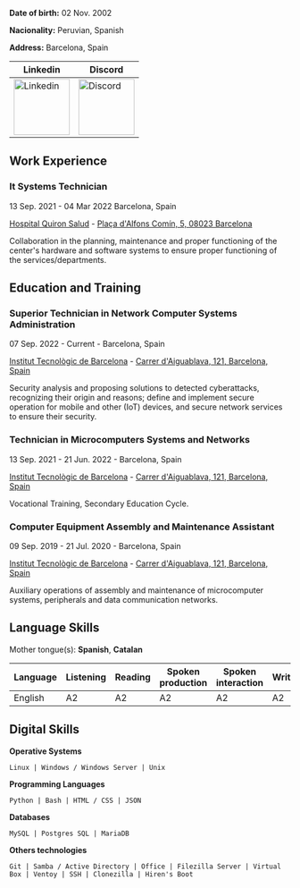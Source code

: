 **Date of birth:** 02 Nov. 2002

**Nacionality:** Peruvian, Spanish

**Address:** Barcelona, Spain

| Linkedin | Discord |
| --- | --- |
| <img src="img/linkedin.png" alt="Linkedin" width="100"> | <img src="img/discord.png" alt="Discord" width="100"> |

## Work Experience

### It Systems Technician

13 Sep. 2021 - 04 Mar 2022 Barcelona, Spain

[Hospital Quiron Salud](https://www.quironsalud.es/hospital-barcelona) - [Plaça d'Alfons Comín, 5, 08023 Barcelona](https://goo.gl/maps/ad9xntYLd9Kv56on8)

Collaboration in the planning, maintenance and proper functioning of the center's hardware and software systems to ensure proper functioning of the services/departments.

[
    #### Functions
    - Maintenance and management of Hardware and Software of equipment, servers and networks.
    - Installation and configuration of equipment at hardware and software level.
    - Server and network administration.
    - Integration of communcations equipment in telematic network infrastructures, determining the configuration to ensure their connectivity.
    - Manage users, according to the operating specifications to guarantee access and availability of systems resources.
    - Manage network services, installing and configuring the software in quality conditions.
    - Determine the infrastructure of telematic networks, drawing up schemes and selecting equipment and elements.
    - Management of incidents.
    - Diagnosis of systems malfunctions and adoption of corrective measuresd to restore its functionality.
    - Development of procedures and software use manuals.
    - Coordinate implementation of computer applications.
    - Training of users for the use of computer applications.
]:#

## Education and Training

### Superior Technician in Network Computer Systems Administration

07 Sep. 2022 - Current - Barcelona, Spain

[Institut Tecnològic de Barcelona](https://www.itb.cat/) - [Carrer d'Aiguablava, 121, Barcelona, Spain](https://g.page/itecbcn?share)

Security analysis and proposing solutions to detected cyberattacks, recognizing their origin and reasons; define and implement secure operation for mobile and other (IoT) devices, and secure network services to ensure their security.

### Technician in Microcomputers Systems and Networks

13 Sep. 2021 - 21 Jun. 2022 - Barcelona, Spain

[Institut Tecnològic de Barcelona](https://www.itb.cat/) - [Carrer d'Aiguablava, 121, Barcelona, Spain](https://g.page/itecbcn?share)

Vocational Training, Secondary Education Cycle.

[
    #### Functions
    - Determination of the logistics associated with the installation, configuration and maintenance operations of microcomputer systems.
    - Configuration of computer networks and installation cabling.
    - Server administration.
    - Installation, configuration and maintenance of multi-user services, applications and shared devices in a local network environment.
    - Basic knowledge of programming languages.
]:#
### Computer Equipment Assembly and Maintenance Assistant

09 Sep. 2019 - 21 Jul. 2020 - Barcelona, Spain

[Institut Tecnològic de Barcelona](https://www.itb.cat/) - [Carrer d'Aiguablava, 121, Barcelona, Spain](https://g.page/itecbcn?share)

Auxiliary operations of assembly and maintenance of microcomputer systems, peripherals and data communication networks.

[
    #### Functions
    - Assembly and maintenance of computer systems and components.
    - Assistant operations for configuration and operation.
    - Installation and maintenance of networks for data transmission.
]:#

## Language Skills

Mother tongue(s): **Spanish**, **Catalan**

| Language | Listening | Reading | Spoken production | Spoken interaction | Writing |
| --- | --- | --- | --- | --- | --- |
| English | A2 | A2 | A2 | A2 | A2 |

## Digital Skills

**Operative Systems**

~~~
Linux | Windows / Windows Server | Unix
~~~

**Programming Languages**

~~~
Python | Bash | HTML / CSS | JSON
~~~

**Databases**

~~~
MySQL | Postgres SQL | MariaDB
~~~

**Others technologies**

~~~
Git | Samba / Active Directory | Office | Filezilla Server | Virtual Box | Ventoy | SSH | Clonezilla | Hiren's Boot
~~~